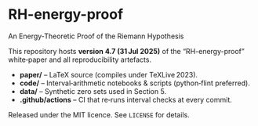 # RH-energy-proof
An Energy‑Theoretic Proof of the Riemann Hypothesis

This repository hosts **version 4.7 (31 Jul 2025)** of the
“RH-energy-proof” white‑paper and all reproducibility artefacts.

* **paper/** – LaTeX source (compiles under TeXLive 2023).  
* **code/** – Interval‑arithmetic notebooks & scripts (python‑flint preferred).  
* **data/** – Synthetic zero sets used in Section 5.  
* **.github/actions** – CI that re‑runs interval checks at every commit.

Released under the MIT licence.  See `LICENSE` for details.
